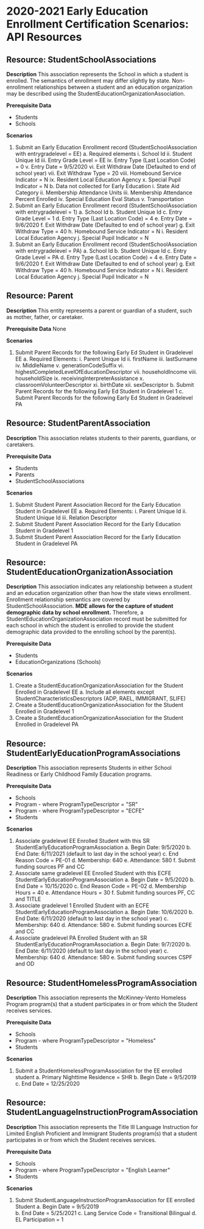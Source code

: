 # 2020-2021 Early Education Enrollment Certification **Scenarios**: API Resources

## Resource: StudentSchoolAssociations
**Description**
This association represents the School in which a student is enrolled. The semantics of enrollment may differ slightly by state. Non-enrollment relationships between a student and an education organization may be described using the StudentEducationOrganizationAssociation.

**Prerequisite Data**
- Students
- Schools

**Scenarios**
1.	Submit an Early Education Enrollment record (StudentSchoolAssociation with entrygradelevel = EE) 
    a.	Required elements
        i.	School Id
        ii.	Student Unique Id
        iii.	Entry Grade Level = EE
        iv.	Entry Type (Last Location Code) = 0
        v.	Entry Date = 9/5/2020
        vi.	Exit Withdraw Date (Defaulted to end of school year)
        vii.	Exit Withdraw Type = 20
        viii.	Homebound Service Indicator = N
        ix.	Resident Local Education Agency
        x.	Special Pupil Indicator = N
    b.	Data not collected for Early Education
        i.	State Aid Category
        ii.	Membership Attendance Units
        iii.	Membership Attendance Percent Enrolled
        iv.	Special Education Eval Status
        v.	Transportation
2.	Submit an Early Education Enrollment record (StudentSchoolAssociation with entrygradelevel = 1) 
    a.	School Id
    b.	Student Unique Id
    c.	Entry Grade Level = 1
    d.	Entry Type (Last Location Code) = 4
    e.	Entry Date = 9/6/2020
    f.	Exit Withdraw Date (Defaulted to end of school year)
    g.	Exit Withdraw Type = 40
    h.	Homebound Service Indicator = N
    i.	Resident Local Education Agency
    j.	Special Pupil Indicator = N
3.	Submit an Early Education Enrollment record (StudentSchoolAssociation with entrygradelevel = PA) 
    a.	School Id
    b.	Student Unique Id
    c.	Entry Grade Level = PA
    d.	Entry Type (Last Location Code) = 4
    e.	Entry Date = 9/6/2020
    f.	Exit Withdraw Date (Defaulted to end of school year)
    g.	Exit Withdraw Type = 40
    h.	Homebound Service Indicator = N
    i.	Resident Local Education Agency
    j.	Special Pupil Indicator = N


## Resource: Parent 
**Description**
This entity represents a parent or guardian of a student, such as mother, father, or caretaker.

**Prerequisite Data**
None

**Scenarios**
1.	Submit Parent Records for the following Early Ed Student in Gradelevel EE
    a.	Required Elements:
        i.	Parent Unique Id
        ii.	firstName
        iii.	lastSurname
        iv.	MiddleName
        v.	generationCodeSuffix
        vi.	highestCompletedLevelOfEducationDescriptor
        vii.	householdIncome
        viii.	householdSize
        ix.	receivingInterpreterAssistance
        x.	classroomVolunteerDescriptor
        xi.	birthDate
        xii.	sexDescriptor
    b.	Submit Parent Records for the following Early Ed Student in Gradelevel 1
    c.	Submit Parent Records for the following Early Ed Student in Gradelevel PA

## Resource: StudentParentAssociation
**Description**
This association relates students to their parents, guardians, or caretakers.

**Prerequisite Data**
- Students
- Parents
- StudentSchoolAssociations

**Scenarios**
1.	Submit Student Parent Association Record for the Early Education Student in Gradelevel EE
    a.	Required Elements:
        i.	Parent Unique Id
        ii.	Student Unique Id
        iii.	Relation Descriptor
2.	Submit Student Parent Association Record for the Early Education Student in Gradelevel 1
3.	Submit Student Parent Association Record for the Early Education Student in Gradelevel PA

## Resource: StudentEducationOrganizationAssociation
**Description**
This association indicates any relationship between a student and an education organization other than how the state views enrollment. Enrollment relationship semantics are covered by StudentSchoolAssociation. **MDE allows for the capture of student demographic data by school enrollment.** Therefore, a StudentEducationOrganizationAssociation record must be submitted for each school in which the student is enrolled to provide the student demographic data provided to the enrolling school by the parent(s). 

**Prerequisite Data**
- Students
- EducationOrganizations (Schools)

**Scenarios**
1.	Create a StudentEducationOrganizationAssociation for the Student Enrolled in Gradelevel EE
    a.	Include all elements except StudentCharacteristicsDescriptors (ADP, RAEL, IMMIGRANT, SLIFE)
2.	Create a StudentEducationOrganizationAssociation for the Student Enrolled in Gradelevel 1
3.	Create a StudentEducationOrganizationAssociation for the Student Enrolled in Gradelevel PA

## Resource: StudentEarlyEducationProgramAssociations
**Description**
This association represents Students in either School Readiness or Early Childhood Family Education programs.

**Prerequisite Data**
- Schools
- Program - where ProgramTypeDescriptor = "SR"
- Program - where ProgramTypeDescriptor = "ECFE"
- Students

**Scenarios**
1.	Associate gradelevel EE Enrolled Student with this SR StudentEarlyEducationProgramAssociation
    a.	Begin Date: 9/5/2020
    b.	End Date: 6/11/2021 (default to last day in the school year)
    c.	End Reason Code = PE-01
    d.	Membership: 640
    e.	Attendance: 580
    f.	Submit funding sources PF and CC
2.	Associate same gradelevel EE Enrolled Student with this ECFE StudentEarlyEducationProgramAssociation
    a.	Begin Date =  9/5/2020
    b.	End Date = 10/15/2020 
    c.	End Reason Code = PE-02
    d.	Membership Hours = 40
    e.	Attendance Hours = 30
    f.	Submit funding sources PF, CC and TITLE
3.	Associate gradelevel 1 Enrolled Student with an ECFE StudentEarlyEducationProgramAssociation
    a.	Begin Date: 10/6/2020
    b.	End Date: 6/11/2020  (default to last day in the school year)
    c.	Membership: 640
    d.	Attendance: 580
    e.	Submit funding sources ECFE and CC
4.	Associate gradelevel PA Enrolled Student with an SR StudentEarlyEducationProgramAssociation
    a.	Begin Date: 9/7/2020
    b.	End Date: 6/11/2020  (default to last day in the school year)
    c.	Membership: 640
    d.	Attendance: 580
    e.	Submit funding sources CSPF and OD

## Resource: StudentHomelessProgramAssociation
**Description**
This association represents the McKinney-Vento Homeless Program program(s) that a student participates in or from which the Student receives services.

**Prerequisite Data**
- Schools
- Program - where ProgramTypeDescriptor = "Homeless"
- Students

**Scenarios**
1.	Submit a StudentHomelessProgramAssociation for the EE enrolled student 
    a.	Primary Nighttime Residence  = SHR
    b.	Begin Date = 9/5/2019
    c.	End Date = 12/25/2020

## Resource: StudentLanguageInstructionProgramAssociation

**Description**
This association represents the Title III Language Instruction for Limited English Proficient and Immigrant Students program(s) that a student participates in or from which the Student receives services.

**Prerequisite Data**
- Schools
- Program - where ProgramTypeDescriptor = "English Learner"
- Students

**Scenarios**
1.	Submit StudentLanguageInstructionProgramAssociation for EE enrolled Student
    a.	Begin Date = 9/5/2019	
    b.	End Date = 5/25/2021
    c.	Lang Service Code = Transitional Bilingual
    d.	EL Participation = 1
